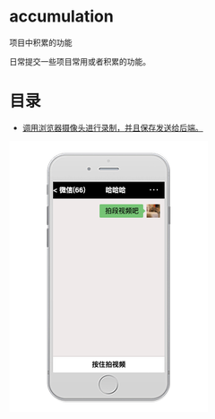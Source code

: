 # accumulation

项目中积累的功能

日常提交一些项目常用或者积累的功能。

# 目录

- [调用浏览器摄像头进行录制，并且保存发送给后端。](./recording/index.html)

![截图](./assets/01.png)
